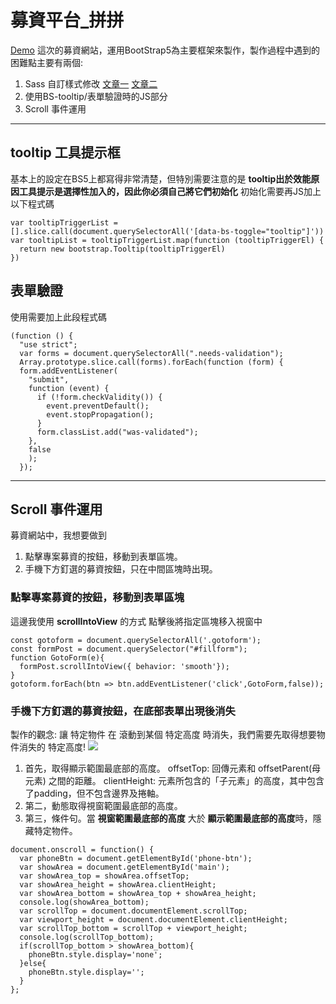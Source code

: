 # 募資平台_拼拼
[Demo](https://hoyi-23.github.io/crowdfunding-platforms/)
這次的募資網站，運用BootStrap5為主要框架來製作，製作過程中遇到的困難點主要有兩個:
1. Sass 自訂樣式修改 [文章一](https://hoyis-note.coderbridge.io/2021/06/01/BS5-SCSS/)  [文章二](https://hoyis-note.coderbridge.io/2021/05/31/SASS-SCSS/)
2. 使用BS-tooltip/表單驗證時的JS部分
3. Scroll 事件運用


-----
## tooltip 工具提示框
基本上的設定在BS5上都寫得非常清楚，但特別需要注意的是
**tooltip出於效能原因工具提示是選擇性加入的，因此你必須自己將它們初始化**
初始化需要再JS加上以下程式碼
```
var tooltipTriggerList = [].slice.call(document.querySelectorAll('[data-bs-toggle="tooltip"]'))
var tooltipList = tooltipTriggerList.map(function (tooltipTriggerEl) {
  return new bootstrap.Tooltip(tooltipTriggerEl)
})
```

## 表單驗證
使用需要加上此段程式碼
```
(function () {
  "use strict";
  var forms = document.querySelectorAll(".needs-validation");
  Array.prototype.slice.call(forms).forEach(function (form) {
  form.addEventListener(
    "submit",
    function (event) {
      if (!form.checkValidity()) {
        event.preventDefault();
        event.stopPropagation();
      }
      form.classList.add("was-validated");
    },
    false
    );
  });
```

-----
## Scroll 事件運用
募資網站中，我想要做到
1. 點擊專案募資的按鈕，移動到表單區塊。
2. 手機下方釘選的募資按鈕，只在中間區塊時出現。

### 點擊專案募資的按鈕，移動到表單區塊
這邊我使用 **scrollIntoView** 的方式
點擊後將指定區塊移入視窗中
```
const gotoform = document.querySelectorAll('.gotoform');
const formPost = document.querySelector("#fillform");
function GotoForm(e){
  formPost.scrollIntoView({ behavior: 'smooth'});
}
gotoform.forEach(btn => btn.addEventListener('click',GotoForm,false));
```

### 手機下方釘選的募資按鈕，在底部表單出現後消失
製作的觀念:
讓 特定物件 在 滾動到某個 特定高度 時消失，我們需要先取得想要物件消失的 特定高度!
    ![](https://static.coderbridge.com/img/hoyi-23/c4d5d11e5c34473fa63aef4ea5ba0d77.png)

1. 首先，取得顯示範圍最底部的高度。
offsetTop: 回傳元素和 offsetParent(母元素) 之間的距離。
clientHeight: 元素所包含的「子元素」的高度，其中包含了padding，但不包含邊界及捲軸。
2. 第二，動態取得視窗範圍最底部的高度。
3. 第三，條件句。當 **視窗範圍最底部的高度** 大於 **顯示範圍最底部的高度**時，隱藏特定物件。
```
document.onscroll = function() {
  var phoneBtn = document.getElementById('phone-btn');
  var showArea = document.getElementById('main');
  var showArea_top = showArea.offsetTop;
  var showArea_height = showArea.clientHeight;
  var showArea_bottom = showArea_top + showArea_height;
  console.log(showArea_bottom);
  var scrollTop = document.documentElement.scrollTop;
  var viewport_height = document.documentElement.clientHeight;
  var scrollTop_bottom = scrollTop + viewport_height;
  console.log(scrollTop_bottom);
  if(scrollTop_bottom > showArea_bottom){
    phoneBtn.style.display='none';
  }else{
    phoneBtn.style.display='';
  }
};
```
